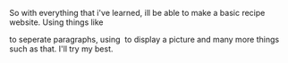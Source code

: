 So with everything that i've learned, ill be able to make a basic recipe website. Using things like <p> to seperate paragraphs, using <img> to display a picture and many more things such as that. I'll try my best.